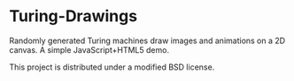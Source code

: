 Turing-Drawings
===============

Randomly generated Turing machines draw images and animations on a 2D canvas.
A simple JavaScript+HTML5 demo.

This project is distributed under a modified BSD license.
